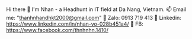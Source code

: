 Hi there 👋 I'm Nhan - a Headhunt in IT field at Da Nang, Vietnam. 
📫 Email me: "thanhnhandhkt2000@gmail.com"
🚩 Zalo: 0913 719 413
🔖 Linkedin: https://www.linkedin.com/in/nhan-vo-028b451a4/
🧪 FB: https://www.facebook.com/thnhnhn.1410/
